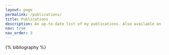 ```yaml
---
layout: page
permalink: /publications/
title: Publications
description: An up-to-date list of my publications. Also available on [Google Scholar](https://scholar.google.com/citations?user=BMsz-bMAAAAJ&hl=en).
nav: true
nav_order: 3
---
```


<!-- _pages/publications.md -->
<div class="publications">



{% bibliography %}

</div>
